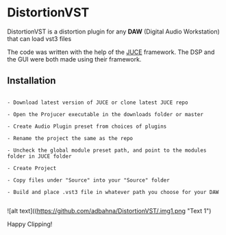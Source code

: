 # DistortionVST

DistortionVST is a distortion plugin for any **DAW** (Digital Audio Workstation) that can load vst3 files

The code was written with the help of the [JUCE][juce] framework. The DSP and the GUI were both made using their framework. 

## Installation 
```

- Download latest version of JUCE or clone latest JUCE repo

- Open the Projucer executable in the downloads folder or master 

- Create Audio Plugin preset from choices of plugins

- Rename the project the same as the repo 

- Uncheck the global module preset path, and point to the modules folder in JUCE folder

- Create Project 

- Copy files under "Source" into your "Source" folder 

- Build and place .vst3 file in whatever path you choose for your DAW


```

![alt text]((https://github.com/adbahna/DistortionVST/.img1.png "Text 1")

Happy Clipping! 

[juce]: https://juce.com/
